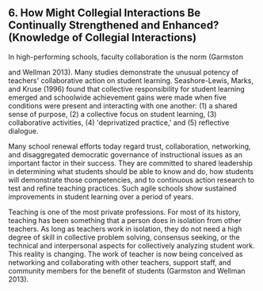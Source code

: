 ## 6. How Might Collegial Interactions Be Continually Strengthened and Enhanced? (Knowledge of Collegial Interactions)

In high-performing schools, faculty collaboration is the norm (Garmston

and Wellman 2013). Many studies demonstrate the unusual potency of teachers' collaborative action on student learning. Seashore-Lewis, Marks, and Kruse (1996) found that collective responsibility for student learning emerged and schoolwide achievement gains were made when five conditions were present and interacting with one another: (1) a shared sense of purpose, (2) a collective focus on student learning, (3) collaborative activities, (4) 'deprivatized practice,' and (5) reflective dialogue.

Many school renewal efforts today regard trust, collaboration, networking, and disaggregated democratic governance of instructional issues as an important factor in their success. They are committed to shared leadership in determining what students should be able to know and do, how students will demonstrate those competencies, and to continuous action research to test and refine teaching practices. Such agile schools show sustained improvements in student learning over a period of years.

Teaching is one of the most private professions. For most of its history, teaching has been something that a person does in isolation from other teachers. As long as teachers work in isolation, they do not need a high degree of skill in collective problem solving, consensus seeking, or the technical and interpersonal aspects for collectively analyzing student work. This reality is changing. The work of teacher is now being conceived as networking and collaborating with other teachers, support staff, and community members for the benefit of students (Garmston and Wellman 2013).